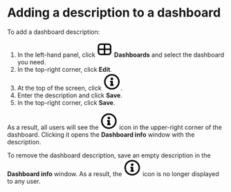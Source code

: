 # Adding a description to a dashboard

To add a dashboard description:


1. In the left-hand panel, click ![image](../../../_assets/datalens/dashboard-0523.svg) **Dashboards** and select the dashboard you need.
1. In the top-right corner, click **Edit**.
1. At the top of the screen, click ![image](../../../_assets/datalens/info.svg).
1. Enter the description and click **Save**.
1. In the top-right corner, click **Save**.

As a result, all users will see the ![image](../../../_assets/datalens/info.svg) icon in the upper-right corner of the dashboard. Clicking it opens the **Dashboard info** window with the description.

To remove the dashboard description, save an empty description in the **Dashboard info** window. As a result, the ![image](../../../_assets/datalens/info.svg) icon is no longer displayed to any user.
